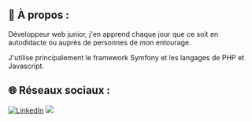 ## 💬 À propos : 

Développeur web junior, j'en apprend chaque jour que ce soit en autodidacte ou auprès de personnes de mon entourage.

J'utilise principalement le framework Symfony et les langages de PHP et Javascript.

## 🌐 Réseaux sociaux :
[![LinkedIn](https://img.shields.io/badge/LinkedIn-%230077B5.svg?logo=linkedin&logoColor=white)](https://www.linkedin.com/in/riad-e-33a802136/) 
[![](https://visitcount.itsvg.in/api?id=Sinbad&label=Profile%20Views&color=12&icon=5&pretty=true)](https://visitcount.itsvg.in)
<!--
**riadghub/riadghub** is a ✨ _special_ ✨ repository because its `README.md` (this file) appears on your GitHub profile.

Here are some ideas to get you started:

- 🔭 I’m currently working on ...
- 🌱 I’m currently learning ...
- 👯 I’m looking to collaborate on ...
- 🤔 I’m looking for help with ...
- 💬 Ask me about ...
- 📫 How to reach me: ...
- 😄 Pronouns: ...
- ⚡ Fun fact: ...
-->
